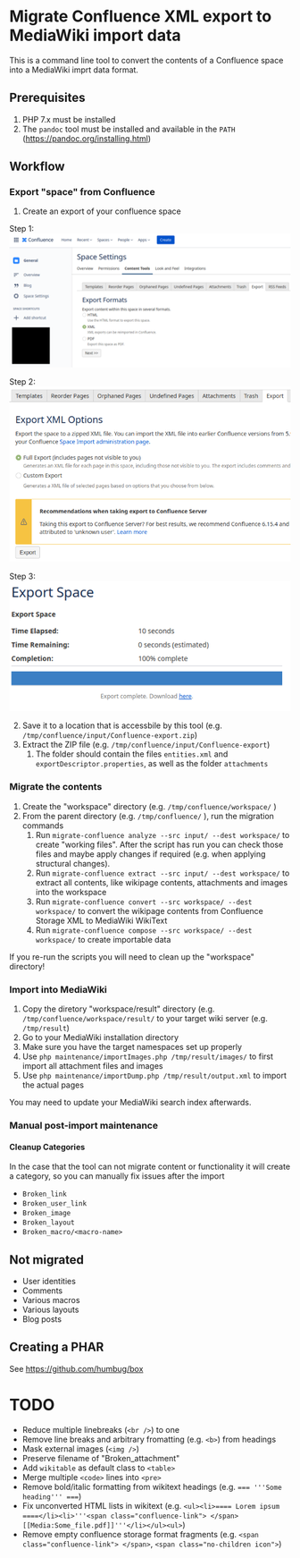 # Migrate Confluence XML export to MediaWiki import data

This is a command line tool to convert the contents of a Confluence space into a MediaWiki imprt data format.

## Prerequisites
1. PHP 7.x must be installed
2. The `pandoc` tool must be installed and available in the `PATH` (https://pandoc.org/installing.html)

## Workflow

### Export "space" from Confluence
1. Create an export of your confluence space

Step 1:
![Export 1][c001]

Step 2:
![Export 2][c002]

Step 3:
![Export 3][c003]

2. Save it to a location that is accessbile by this tool (e.g. `/tmp/confluence/input/Confluence-export.zip`)
3. Extract the ZIP file (e.g. `/tmp/confluence/input/Confluence-export`)
	1. The folder should contain the files `entities.xml` and `exportDescriptor.properties`, as well as the folder `attachments`

[c001]: doc/images/Confluence_export_space_001.png
[c002]: doc/images/Confluence_export_space_002.png
[c003]: doc/images/Confluence_export_space_003.png

### Migrate the contents
1. Create the "workspace" directory (e.g. `/tmp/confluence/workspace/` )
2. From the parent directory (e.g. `/tmp/confluence/` ), run the migration commands
	1. Run `migrate-confluence analyze --src input/ --dest workspace/` to create "working files". After the script has run you can check those files and maybe apply changes if required (e.g. when applying structural changes).
	2. Run `migrate-confluence extract --src input/ --dest workspace/` to extract all contents, like wikipage contents, attachments and images into the workspace
	3. Run `migrate-confluence convert --src workspace/ --dest workspace/` to convert the wikipage contents from Confluence Storage XML to MediaWiki WikiText
	4. Run `migrate-confluence compose --src workspace/ --dest workspace/` to create importable data

If you re-run the scripts you will need to clean up the "workspace" directory!

### Import into MediaWiki
1. Copy the diretory "workspace/result" directory (e.g. `/tmp/confluence/workspace/result/` to your target wiki server (e.g. `/tmp/result`)
1. Go to your MediaWiki installation directory
2. Make sure you have the target namespaces set up properly
3. Use `php maintenance/importImages.php /tmp/result/images/` to first import all attachment files and images
4. Use `php maintenance/importDump.php /tmp/result/output.xml` to import the actual pages

You may need to update your MediaWiki search index afterwards.

### Manual post-import maintenance
#### Cleanup Categories
In the case that the tool can not migrate content or functionality it will create a category, so you can manually fix issues after the import
- `Broken_link`
- `Broken_user_link`
- `Broken_image`
- `Broken_layout`
- `Broken_macro/<macro-name>`


## Not migrated
- User identities
- Comments
- Various macros
- Various layouts
- Blog posts

## Creating a PHAR
See https://github.com/humbug/box

# TODO
* Reduce multiple linebreaks (`<br />`) to one
* Remove line breaks and arbitrary fromatting (e.g. `<b>`) from headings
* Mask external images (`<img />`)
* Preserve filename of "Broken_attachment"
* Add `wikitable` as default class to `<table>`
* Merge multiple `<code>` lines into `<pre>`
* Remove bold/italic formatting from wikitext headings (e.g. `=== '''Some heading''' ===`)
* Fix unconverted HTML lists in wikitext (e.g. `<ul><li>==== Lorem ipsum ====</li><li>'''<span class="confluence-link"> </span>[[Media:Some_file.pdf]]'''</li></ul><ul>`)
* Remove empty confluence storage format fragments (e.g. `<span class="confluence-link"> </span>`, `<span class="no-children icon">`)